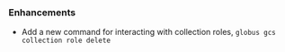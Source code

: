 ### Enhancements

* Add a new command for interacting with collection roles,
  `globus gcs collection role delete`
